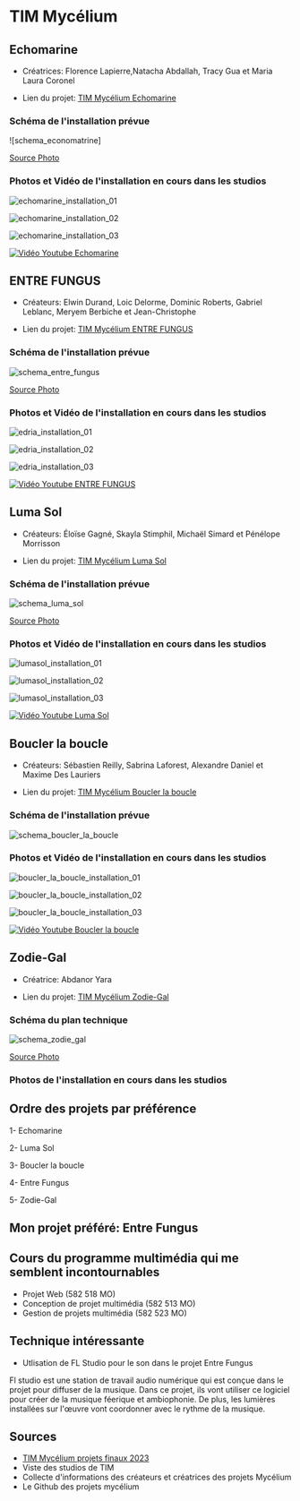 # TIM Mycélium

## Echomarine
* Créatrices: Florence Lapierre,Natacha Abdallah, Tracy Gua et Maria Laura Coronel

* Lien du projet: [TIM Mycélium Echomarine](https://tim-montmorency.com/2023/projets/Echomarine/docs/web/index.html)

### Schéma de l'installation prévue

![schema_economatrine]

[Source Photo](https://tim-montmorency.com/2023/projets/Echomarine/docs/web/preproduction.html)

### Photos et Vidéo de l'installation en cours dans les studios

![echomarine_installation_01](https://user-images.githubusercontent.com/112189908/221075150-b13e7ed8-b20a-462b-90f2-fd6e31e5b8f0.jpg)

![echomarine_installation_02](https://user-images.githubusercontent.com/112189908/221075355-51c86d2c-f557-4f2f-9e4e-f226a8d654f3.jpg)

![echomarine_installation_03](https://user-images.githubusercontent.com/112189908/221075374-8fbb926b-c9b4-4a51-9386-3be3e5184425.jpg)

[![Vidéo Youtube Echomarine](http://img.youtube.com/vi/FXi9pK1dMA4/0.jpg)](http://www.youtube.com/watch?v=FXi9pK1dMA4)

## ENTRE FUNGUS

* Créateurs: Elwin Durand, Loic Delorme, Dominic Roberts, Gabriel Leblanc, Meryem Berbiche et Jean-Christophe

* Lien du projet: [TIM Mycélium ENTRE FUNGUS](https://tim-montmorency.com/2023/projets/ENTRE-FUNGUS/docs/web/index.html)

### Schéma de l'installation prévue

![schema_entre_fungus](https://user-images.githubusercontent.com/112189908/219826167-7be58559-7f06-4ffc-a851-3842978f1e3e.png)

[Source Photo](https://tim-montmorency.com/2023/projets/EDRIA/docs/web/preproduction.html)

### Photos et Vidéo de l'installation en cours dans les studios

![edria_installation_01](https://user-images.githubusercontent.com/112189908/221075512-d7fa87c1-798e-4811-90a3-021059b17ca9.jpg)

![edria_installation_02](https://user-images.githubusercontent.com/112189908/221075534-8b9e1727-62c5-44bc-827f-799af76a4232.jpg)

![edria_installation_03](https://user-images.githubusercontent.com/112189908/221075543-c07471e9-2f4a-42db-8888-6c05cb5776b4.jpg)

[![Vidéo Youtube ENTRE FUNGUS](http://img.youtube.com/vi/icu_RpN-rfA/0.jpg)](http://www.youtube.com/watch?v=icu_RpN-rfA)

## Luma Sol

* Créateurs: Éloïse Gagné, Skayla Stimphil, Michaël Simard et Pénélope Morrisson

* Lien du projet: [TIM Mycélium Luma Sol](https://tim-montmorency.com/2023/projets/LumaSol/docs/web/index.html)

### Schéma de l'installation prévue

![schema_luma_sol](https://user-images.githubusercontent.com/112189908/219826183-df17667c-74d7-45f0-b332-88d476a5a818.jpg)

[Source Photo](https://tim-montmorency.com/2023/projets/LumaSol/docs/web/preproduction.html)

### Photos et Vidéo de l'installation en cours dans les studios

![lumasol_installation_01](https://user-images.githubusercontent.com/112189908/221075696-38574394-c3e1-4b92-86b6-28215a2653c3.jpg)

![lumasol_installation_02](https://user-images.githubusercontent.com/112189908/221075710-1477de90-4ccf-4e91-82d6-aeda2a6b4fe3.jpg)

![lumasol_installation_03](https://user-images.githubusercontent.com/112189908/221075720-2a49be12-8dbe-42b6-b919-9b896f3b3f63.jpg)

[![Vidéo Youtube Luma Sol](http://img.youtube.com/vi/gmBtCpdoxLo/0.jpg)](http://www.youtube.com/watch?v=gmBtCpdoxLo)

## Boucler la boucle

* Créateurs: Sébastien Reilly, Sabrina Laforest, Alexandre Daniel et Maxime Des Lauriers

* Lien du projet: [TIM Mycélium Boucler la boucle](https://tim-montmorency.com/2023/projets/Boucler-la-boucle/docs/web/index.html)

### Schéma de l'installation prévue

![schema_boucler_la_boucle](https://user-images.githubusercontent.com/112189908/219826196-6865e927-aece-4a51-9ec5-4e4d278ed505.jpg)

### Photos et Vidéo de l'installation en cours dans les studios


![boucler_la_boucle_installation_01](https://user-images.githubusercontent.com/112189908/221075774-0f2e022f-17da-4566-8972-25576d24ed15.jpg)

![boucler_la_boucle_installation_02](https://user-images.githubusercontent.com/112189908/221075780-f7638142-8d47-44c8-9d8a-a4e6de756196.jpg)

![boucler_la_boucle_installation_03](https://user-images.githubusercontent.com/112189908/221075788-e73923e9-f040-449a-b636-dc9454c4b804.jpg)

[![Vidéo Youtube Boucler la boucle](http://img.youtube.com/vi/D20SsHzKCxU/0.jpg)](http://www.youtube.com/watch?v=D20SsHzKCxU)

## Zodie-Gal

* Créatrice: Abdanor Yara

* Lien du projet: [TIM Mycélium Zodie-Gal](https://tim-montmorency.com/2023/projets/Zodie-Gal/docs/web/index.html)

### Schéma du plan technique

![schema_zodie_gal](https://user-images.githubusercontent.com/112189908/219826214-093303af-f8f7-488b-b7db-aede23ac5cb8.jpg)

[Source Photo](https://tim-montmorency.com/2023/projets/Zodie-Gal/docs/web/preproduction.html)

### Photos de l'installation en cours dans les studios

## Ordre des projets par préférence

1- Echomarine

2- Luma Sol 

3- Boucler la boucle

4- Entre Fungus

5- Zodie-Gal

## Mon projet préféré: Entre Fungus


## Cours du programme multimédia qui me semblent incontournables

* Projet Web (582 518 MO)
* Conception de projet multimédia (582 513 MO)
* Gestion de projets multimédia (582 523 MO)

## Technique intéressante

* Utlisation de FL Studio pour le son dans le projet Entre Fungus

Fl studio est une station de travail audio numérique qui est conçue dans le projet pour diffuser de la musique. Dans ce projet, ils vont utiliser ce logiciel pour
créer de la musique féerique et ambiophonie. De plus, les lumières installées sur l'œuvre vont coordonner avec le rythme de la musique.

## Sources

* [TIM Mycélium projets finaux 2023](https://tim-montmorency.com/2023/)
* Viste des studios de TIM
* Collecte d'informations des créateurs et créatrices des projets Mycélium
* Le Github des projets mycélium
